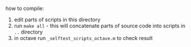 how to compile:
1. edit parts of scripts in this directory
2. run `make all` - this will concatenate parts of source code into scripts in `..` directory
3. in octave run `_selftest_scripts_octave.m` to check result

